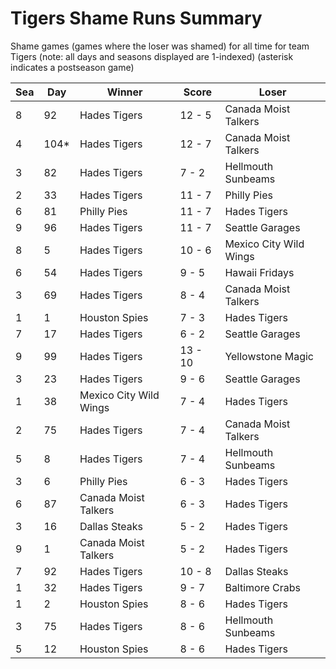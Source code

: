 # Tigers Shame Runs Summary



Shame games (games where the loser was shamed) for all time for team Tigers (note: all days and seasons displayed are 1-indexed) (asterisk indicates a postseason game)


| Sea | Day | Winner | Score | Loser | 
| ------ |------ |------ |------ |------ |
| 8 | 92 | Hades Tigers | 12 - 5 | Canada Moist Talkers | 
| 4 | 104* | Hades Tigers | 12 - 7 | Canada Moist Talkers | 
| 3 | 82 | Hades Tigers | 7 - 2 | Hellmouth Sunbeams | 
| 2 | 33 | Hades Tigers | 11 - 7 | Philly Pies | 
| 6 | 81 | Philly Pies | 11 - 7 | Hades Tigers | 
| 9 | 96 | Hades Tigers | 11 - 7 | Seattle Garages | 
| 8 | 5 | Hades Tigers | 10 - 6 | Mexico City Wild Wings | 
| 6 | 54 | Hades Tigers | 9 - 5 | Hawaii Fridays | 
| 3 | 69 | Hades Tigers | 8 - 4 | Canada Moist Talkers | 
| 1 | 1 | Houston Spies | 7 - 3 | Hades Tigers | 
| 7 | 17 | Hades Tigers | 6 - 2 | Seattle Garages | 
| 9 | 99 | Hades Tigers | 13 - 10 | Yellowstone Magic | 
| 3 | 23 | Hades Tigers | 9 - 6 | Seattle Garages | 
| 1 | 38 | Mexico City Wild Wings | 7 - 4 | Hades Tigers | 
| 2 | 75 | Hades Tigers | 7 - 4 | Canada Moist Talkers | 
| 5 | 8 | Hades Tigers | 7 - 4 | Hellmouth Sunbeams | 
| 3 | 6 | Philly Pies | 6 - 3 | Hades Tigers | 
| 6 | 87 | Canada Moist Talkers | 6 - 3 | Hades Tigers | 
| 3 | 16 | Dallas Steaks | 5 - 2 | Hades Tigers | 
| 9 | 1 | Canada Moist Talkers | 5 - 2 | Hades Tigers | 
| 7 | 92 | Hades Tigers | 10 - 8 | Dallas Steaks | 
| 1 | 32 | Hades Tigers | 9 - 7 | Baltimore Crabs | 
| 1 | 2 | Houston Spies | 8 - 6 | Hades Tigers | 
| 3 | 75 | Hades Tigers | 8 - 6 | Hellmouth Sunbeams | 
| 5 | 12 | Houston Spies | 8 - 6 | Hades Tigers | 


